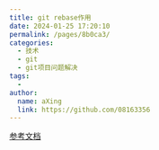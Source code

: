 ```yaml
---
title: git rebase作用
date: 2024-01-25 17:20:10
permalink: /pages/8b0ca3/
categories:
  - 技术
  - git
  - git项目问题解决
tags:
  - 
author: 
  name: aXing
  link: https://github.com/08163356
---
```




[参考文档](https://www.jianshu.com/p/c92f552da60c)<!-- more -->

